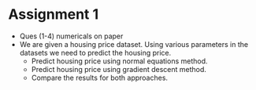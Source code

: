 # Assignment 1

* Ques (1-4)  numericals  on paper
* We are given a housing price dataset. Using various parameters in the datasets we need to predict the housing price.
    * Predict housing price using  normal  equations method.
    * Predict housing price using  gradient  descent method.
    * Compare the results for both approaches.
